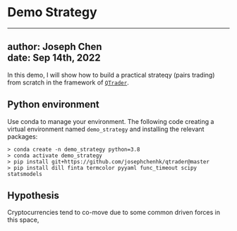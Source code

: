 # Demo Strategy

---
author: Joseph Chen\
date: Sep 14th, 2022
---

In this demo, I will show how to build a practical strateqy 
(pairs trading) from scratch in the framework of 
[`QTrader`](https://github.com/josephchenhk/qtrader).

## Python environment

Use conda to manage your environment. The following code
creating a virtual environment named `demo_strategy` and
installing the relevant packages:

```shell
> conda create -n demo_strategy python=3.8
> conda activate demo_strategy
> pip install git+https://github.com/josephchenhk/qtrader@master
> pip install dill finta termcolor pyyaml func_timeout scipy statsmodels
```

## Hypothesis 

Cryptocurrencies tend to co-move due to some common driven forces
in this space,